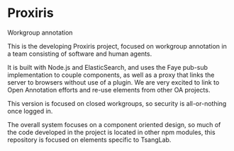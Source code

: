 Proxiris
========

Workgroup annotation

This is the developing Proxiris project, focused on workgroup annotation in a
team consisting of software and human agents. 

It is built with Node.js and ElasticSearch, and uses the Faye pub-sub
implementation to couple components, as well as a proxy that links the server
to browsers without use of a plugin. We are very excited to link to Open
Annotation efforts and re-use elements from other OA projects.

This version is focused on closed workgroups, so security is all-or-nothing once logged in.

The overall system focuses on a component oriented design, so much of the code
developed in the project is located in other npm modules, this repository is
focused on elements specific to TsangLab.

